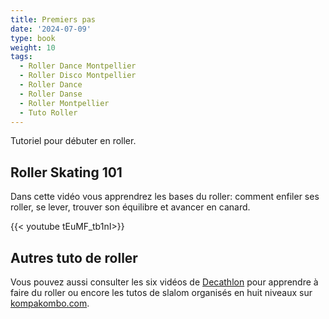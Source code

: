 ```yaml
---
title: Premiers pas
date: '2024-07-09'
type: book
weight: 10
tags:
  - Roller Dance Montpellier
  - Roller Disco Montpellier
  - Roller Dance
  - Roller Danse
  - Roller Montpellier
  - Tuto Roller
---
```


Tutoriel pour débuter en roller.

<!--more-->

## Roller Skating 101

Dans cette vidéo vous apprendrez les bases du roller: comment enfiler ses roller, se lever, trouver son équilibre et avancer en canard.

{{< youtube tEuMF_tb1nI>}}

## Autres tuto de roller

Vous pouvez aussi consulter les six vidéos de [Decathlon](https://conseilsport.decathlon.fr/apprendre-a-faire-du-roller-enfants-adultes) pour apprendre à faire du roller ou encore les tutos de slalom organisés en huit niveaux sur [kompakombo.com](https://www.kompakombo.com/niveau-1).